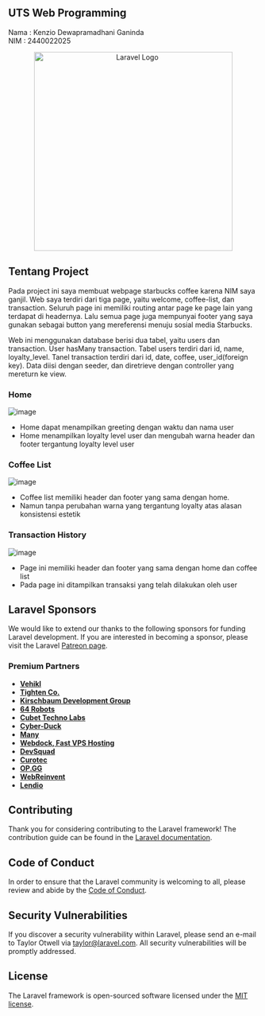 ## UTS Web Programming
Nama : Kenzio Dewapramadhani Ganinda </br>
NIM : 2440022025
 
<p align="center"><a href="https://laravel.com" target="_blank"><img src="https://raw.githubusercontent.com/laravel/art/master/logo-lockup/5%20SVG/2%20CMYK/1%20Full%20Color/laravel-logolockup-cmyk-red.svg" width="400" alt="Laravel Logo"></a></p>
 
## Tentang Project
Pada project ini saya membuat webpage starbucks coffee karena NIM saya ganjil. Web saya terdiri dari tiga page, yaitu welcome, coffee-list, dan transaction. Seluruh page ini memiliki routing antar page ke page lain yang terdapat di headernya. Lalu semua page juga mempunyai footer yang saya gunakan sebagai button yang mereferensi menuju sosial media Starbucks. 

Web ini menggunakan database berisi dua tabel, yaitu users dan transaction. User hasMany transaction. Tabel users terdiri dari id, name, loyalty_level. Tanel transaction terdiri dari id, date, coffee, user_id(foreign key). Data diisi dengan seeder, dan diretrieve dengan controller yang mereturn ke view.

### Home
![image](https://user-images.githubusercontent.com/127408388/236464536-af99ef57-f33d-44fd-ad36-d5d717b63dcf.png)

- Home dapat menampilkan greeting dengan waktu dan nama user
- Home menampilkan loyalty level user dan mengubah warna header dan footer tergantung loyalty level user

### Coffee List
![image](https://user-images.githubusercontent.com/127408388/236466298-05e03c64-e101-454c-bcba-b7c28cb38055.png)

- Coffee list memiliki header dan footer yang sama dengan home.
- Namun tanpa perubahan warna yang tergantung loyalty atas alasan konsistensi estetik

### Transaction History
![image](https://user-images.githubusercontent.com/127408388/236464392-8d62e561-1f2c-4b4e-bc8d-e94d44dff485.png)

- Page ini memiliki header dan footer yang sama dengan home dan coffee list
- Pada page ini ditampilkan transaksi yang telah dilakukan oleh user



## Laravel Sponsors

We would like to extend our thanks to the following sponsors for funding Laravel development. If you are interested in becoming a sponsor, please visit the Laravel [Patreon page](https://patreon.com/taylorotwell).

### Premium Partners

- **[Vehikl](https://vehikl.com/)**
- **[Tighten Co.](https://tighten.co)**
- **[Kirschbaum Development Group](https://kirschbaumdevelopment.com)**
- **[64 Robots](https://64robots.com)**
- **[Cubet Techno Labs](https://cubettech.com)**
- **[Cyber-Duck](https://cyber-duck.co.uk)**
- **[Many](https://www.many.co.uk)**
- **[Webdock, Fast VPS Hosting](https://www.webdock.io/en)**
- **[DevSquad](https://devsquad.com)**
- **[Curotec](https://www.curotec.com/services/technologies/laravel/)**
- **[OP.GG](https://op.gg)**
- **[WebReinvent](https://webreinvent.com/?utm_source=laravel&utm_medium=github&utm_campaign=patreon-sponsors)**
- **[Lendio](https://lendio.com)**

## Contributing

Thank you for considering contributing to the Laravel framework! The contribution guide can be found in the [Laravel documentation](https://laravel.com/docs/contributions).

## Code of Conduct

In order to ensure that the Laravel community is welcoming to all, please review and abide by the [Code of Conduct](https://laravel.com/docs/contributions#code-of-conduct).

## Security Vulnerabilities

If you discover a security vulnerability within Laravel, please send an e-mail to Taylor Otwell via [taylor@laravel.com](mailto:taylor@laravel.com). All security vulnerabilities will be promptly addressed.

## License

The Laravel framework is open-sourced software licensed under the [MIT license](https://opensource.org/licenses/MIT).
